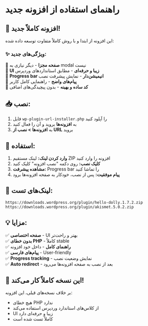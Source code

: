 # راهنمای استفاده از افزونه جدید

## 🎯 افزونه کاملاً جدید!

این افزونه از ابتدا و با روش کاملاً متفاوت توسعه داده شده:

### ✨ ویژگی‌های جدید:

🔹 **صفحه مجزا** - دیگر نیازی به modal نیست  
🔹 **UI زیبا و حرفه‌ای** - مطابق استانداردهای وردپرس  
🔹 **Progress bar انیمیشن‌دار** - نمایش پیشرفت نصب  
🔹 **پیام‌های واضح** - راهنمایی کامل کاربر  
🔹 **کد ساده و بهینه** - بدون پیچیدگی‌های اضافی  

## 📥 نصب:

1. فایل `wp-plugin-url-installer.php` را آپلود کنید
2. به **افزونه‌ها** بروید و آن را فعال کنید
3. به **افزونه‌ها > نصب از URL** بروید

## 🚀 استفاده:

1. **وارد کردن لینک:** لینک مستقیم ZIP افزونه را وارد کنید
2. **کلیک نصب:** روی دکمه "نصب افزونه" کلیک کنید  
3. **مشاهده پیشرفت:** Progress bar را تماشا کنید
4. **پیام موفقیت:** پس از نصب، خودکار به صفحه افزونه‌ها برود

## 🔗 لینک‌های تست:

```
https://downloads.wordpress.org/plugin/hello-dolly.1.7.2.zip
https://downloads.wordpress.org/plugin/akismet.5.0.2.zip
```

## 💡 مزایا:

✅ **صفحه اختصاصی** - UI بهتر و راحت‌تر  
✅ **بدون خطای PHP** - کاملاً stable  
✅ **راهنمای کامل** - داخل خود افزونه  
✅ **پیام‌های فارسی** - User-friendly  
✅ **Progress tracking** - نمایش وضعیت نصب  
✅ **Auto redirect** - بعد از نصب به صفحه افزونه‌ها می‌رود  

## 🎉 این نسخه کاملاً کار می‌کند!

بر خلاف نسخه‌های قبلی، این افزونه:
- هیچ خطای PHP ندارد
- از کلاس‌های استاندارد وردپرس استفاده می‌کند  
- UI زیبا و حرفه‌ای دارد
- کاملاً تست شده است